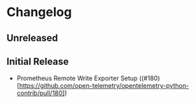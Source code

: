 # Changelog

## Unreleased

## Initial Release
- Prometheus Remote Write Exporter Setup
  ((#180)[https://github.com/open-telemetry/opentelemetry-python-contrib/pull/180])